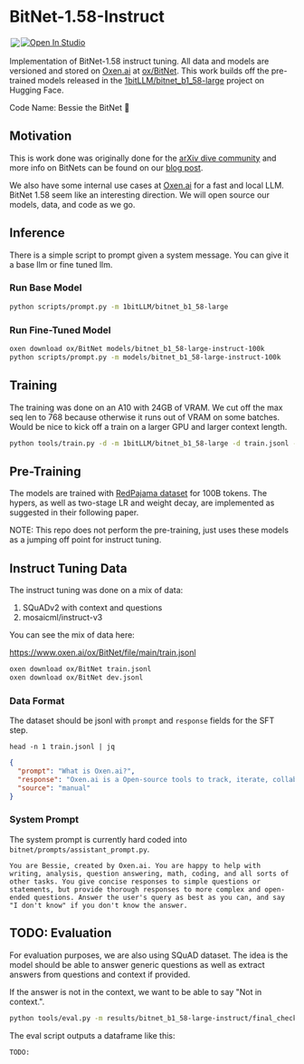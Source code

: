# BitNet-1.58-Instruct

<p align="center" style="display: flex; direction:row; align-items: center">
<a href="https://docs.oxen.ai/" style="padding: 2px;">
    <img src="https://img.shields.io/endpoint?url=https://hub.oxen.ai/api/repos/ox/BitNet/badge">
</a>   
<a target="_blank" href="https://lightning.ai/someshfengde/studios/1-5bitllms-finetuning">
  <img src="https://pl-bolts-doc-images.s3.us-east-2.amazonaws.com/app-2/studio-badge.svg" alt="Open In Studio"/>
</a>
</p>

Implementation of BitNet-1.58 instruct tuning. All data and models are versioned and stored on [Oxen.ai](https://Oxen.ai/ox/BitNet) at [ox/BitNet](https://Oxen.ai/ox/BitNet). This work builds off the pre-trained models released in the [1bitLLM/bitnet_b1_58-large](https://huggingface.co/1bitLLM/bitnet_b1_58-large) project on Hugging Face.

Code Name: Bessie the BitNet 🐂

## Motivation

This is work done was originally done for the [arXiv dive community](https://oxen.ai/community) and more info on BitNets can be found on our [blog post](https://www.oxen.ai/blog/arxiv-dives-bitnet-1-58).

We also have some internal use cases at [Oxen.ai](https://oxen.ai) for a fast and local LLM. BitNet 1.58 seem like an interesting direction. We will open source our models, data, and code as we go.

## Inference

There is a simple script to prompt given a system message. You can give it a base llm or fine tuned llm.

### Run Base Model

```bash
python scripts/prompt.py -m 1bitLLM/bitnet_b1_58-large
```

### Run Fine-Tuned Model

```bash
oxen download ox/BitNet models/bitnet_b1_58-large-instruct-100k
python scripts/prompt.py -m models/bitnet_b1_58-large-instruct-100k
```

## Training

The training was done on an A10 with 24GB of VRAM. We cut off the max seq len to 768 because otherwise it runs out of VRAM on some batches. Would be nice to kick off a train on a larger GPU and larger context length.

```bash
python tools/train.py -d -m 1bitLLM/bitnet_b1_58-large -d train.jsonl -o results/bitnet_b1_58-large-instruct
```

## Pre-Training

The models are trained with [RedPajama dataset](https://github.com/togethercomputer/RedPajama-Data) for 100B tokens. The hypers, as well as two-stage LR and weight decay, are implemented as suggested in their following paper. 

NOTE: This repo does not perform the pre-training, just uses these models as a jumping off point for instruct tuning.

## Instruct Tuning Data

The instruct tuning was done on a mix of data:

1) SQuADv2 with context and questions
2) mosaicml/instruct-v3

You can see the mix of data here:

https://www.oxen.ai/ox/BitNet/file/main/train.jsonl

```bash
oxen download ox/BitNet train.jsonl
oxen download ox/BitNet dev.jsonl
```

### Data Format

The dataset should be jsonl with `prompt` and `response` fields for the SFT step.

```
head -n 1 train.jsonl | jq
```

```json
{
  "prompt": "What is Oxen.ai?",
  "response": "Oxen.ai is a Open-source tools to track, iterate, collaborate on, and discover multi-modal data in any format.",
  "source": "manual"
}
```

### System Prompt

The system prompt is currently hard coded into `bitnet/prompts/assistant_prompt.py`. 

```
You are Bessie, created by Oxen.ai. You are happy to help with writing, analysis, question answering, math, coding, and all sorts of other tasks. You give concise responses to simple questions or statements, but provide thorough responses to more complex and open-ended questions. Answer the user's query as best as you can, and say "I don't know" if you don't know the answer.
```

## TODO: Evaluation

For evaluation purposes, we are also using SQuAD dataset. The idea is the model should be able to answer generic questions as well as extract answers from questions and context if provided.

If the answer is not in the context, we want to be able to say "Not in context.".

```bash
python tools/eval.py -m results/bitnet_b1_58-large-instruct/final_checkpoint/ -d dev.jsonl -o eval.jsonl -n 100
```

The eval script outputs a dataframe like this:

```
TODO:
```
